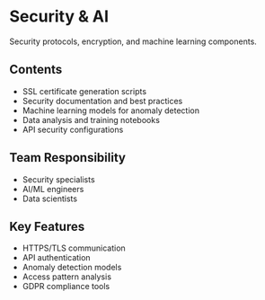 # Security & AI

Security protocols, encryption, and machine learning components.

## Contents

- SSL certificate generation scripts
- Security documentation and best practices
- Machine learning models for anomaly detection
- Data analysis and training notebooks
- API security configurations

## Team Responsibility

- Security specialists
- AI/ML engineers
- Data scientists

## Key Features

- HTTPS/TLS communication
- API authentication
- Anomaly detection models
- Access pattern analysis
- GDPR compliance tools
